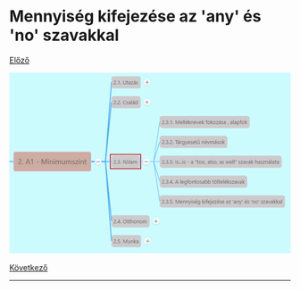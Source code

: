 # Mennyiség kifejezése az 'any' és 'no' szavakkal

[Előző](4.md)

![2.3](images/2.3.png)



[Következő](../2.4-Otthonom/1.md)

---
[^1]: 